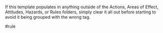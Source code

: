 If this template populates in anything outside of the Actions, Areas of Effect, Attitudes, Hazards, or Rules folders, simply clear it all out before starting to avoid it being grouped with the wrong tag.

#rule
